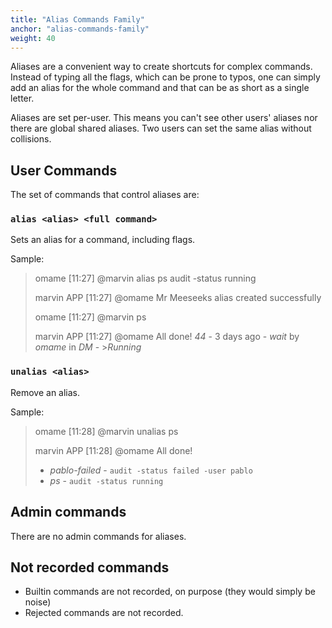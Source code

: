 ```yaml
---
title: "Alias Commands Family"
anchor: "alias-commands-family"
weight: 40
---
```


Aliases are a convenient way to create shortcuts for complex commands. Instead of typing all the flags, which can be prone to typos, one can simply add an alias for the whole command and that can be as short as a single letter.

Aliases are set per-user. This means you can't see other users' aliases nor there are global shared aliases. Two users can set the same alias without collisions.

## User Commands

The set of commands that control aliases are:

### `alias <alias> <full command>`

Sets an alias for a command, including flags.

Sample:

>omame [11:27]
>@marvin alias ps audit -status running
>
>marvin APP [11:27]
>@omame Mr Meeseeks
>alias created successfully
>
>omame [11:27]
>@marvin ps
>
>marvin APP [11:27]
>@omame All done!
>*44* - 3 days ago - *wait* by *omame* in *DM* - >*Running*

### `unalias <alias>`

Remove an alias.

Sample:

>omame [11:28]
>@marvin unalias ps
>
>marvin APP [11:28]
>@omame All done!
>- *pablo-failed* - `audit -status failed -user pablo`
>- *ps* - `audit -status running`

## Admin commands

There are no admin commands for aliases.

## Not recorded commands

* Builtin commands are not recorded, on purpose (they would simply be noise)
* Rejected commands are not recorded.
